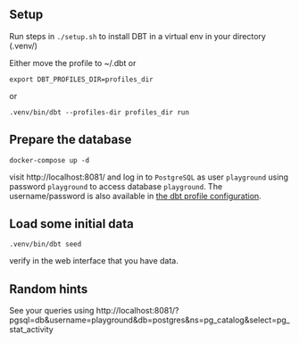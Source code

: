 

Setup
-----
Run steps in `./setup.sh` to install DBT in a virtual env in your directory (.venv/)

Either move the profile to ~/.dbt or

    export DBT_PROFILES_DIR=profiles_dir

or

    .venv/bin/dbt --profiles-dir profiles_dir run


Prepare the database
--------------------


    docker-compose up -d

visit http://localhost:8081/ and log in to `PostgreSQL` as user `playground` using password `playground` to access database `playground`. The username/password is also available in [the dbt profile configuration](profiles_dir/profiles.yml).


Load some initial data
-----------------------

    .venv/bin/dbt seed

verify in the web interface that you have data.

Random hints
------------

See your queries using http://localhost:8081/?pgsql=db&username=playground&db=postgres&ns=pg_catalog&select=pg_stat_activity

